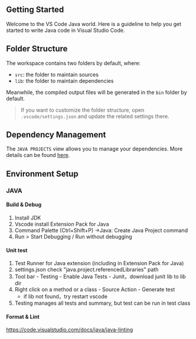 ## Getting Started

Welcome to the VS Code Java world. Here is a guideline to help you get started to write Java code in Visual Studio Code.

## Folder Structure

The workspace contains two folders by default, where:

- `src`: the folder to maintain sources
- `lib`: the folder to maintain dependencies

Meanwhile, the compiled output files will be generated in the `bin` folder by default.

> If you want to customize the folder structure, open `.vscode/settings.json` and update the related settings there.

## Dependency Management

The `JAVA PROJECTS` view allows you to manage your dependencies. More details can be found [here](https://github.com/microsoft/vscode-java-dependency#manage-dependencies).

## Environment Setup

### JAVA

#### Build & Debug

1. Install JDK
2. Vscode install Extension Pack for Java
3. Command Palette (Ctrl+Shift+P) ->Java: Create Java Project command
4. Run > Start Debugging / Run without debugging

#### Unit test

1. Test Runner for Java extension (including in Extension Pack for Java)
2. settings.json check "java.project.referencedLibraries" path
3. Tool bar - Testing - Enable Java Tests - Junit，download junit lib to lib dir
4. Right click on a method or a class - Source Action - Generate test
    - if lib not found，try restart vscode
5. Testing manages all tests and summary, but test can be run in test class

#### Format & Lint

https://code.visualstudio.com/docs/java/java-linting
